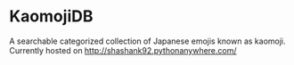 # KaomojiDB
A searchable categorized collection of Japanese emojis known as kaomoji.
Currently hosted on http://shashank92.pythonanywhere.com/
